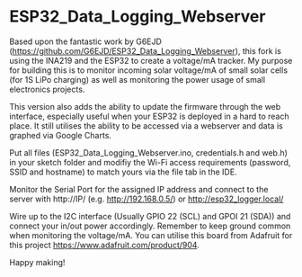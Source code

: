 # ESP32_Data_Logging_Webserver
Based upon the fantastic work by G6EJD (https://github.com/G6EJD/ESP32_Data_Logging_Webserver), this fork is using the INA219 and the ESP32 to create a voltage/mA tracker.  My purpose for building this is to monitor incoming solar voltage/mA of small solar cells (for 1S LiPo charging) as well as monitoring the power usage of small electronics projects.

This version also adds the ability to update the firmware through the web interface, especially useful when your ESP32 is deployed in a hard to reach place.  It still utilises the ability to be accessed via a webserver and data is graphed via Google Charts.

Put all files (ESP32_Data_Logging_Webserver.ino, credentials.h and web.h) in your sketch folder and modifiy the Wi-Fi access requirements (password, SSID and hostname) to match yours via the file tab in the IDE.

Monitor the Serial Port for the assigned IP address and connect to the server with http://IP/ (e.g. http://192.168.0.5/) or http://esp32_logger.local/

Wire up to the I2C interface (Usually GPIO 22 (SCL) and GPOI 21 (SDA)) and connect your in/out power accordingly.  Remember to keep ground common when monitoring the voltage/mA.  You can utilise this board from Adafruit for this project https://www.adafruit.com/product/904.

Happy making!
